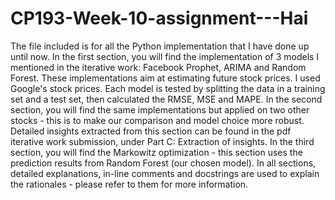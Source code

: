 # CP193-Week-10-assignment---Hai
The file included is for all the Python implementation that I have done up until now. In the first section, you will find the implementation of 3 models I mentioned in the iterative work: Facebook Prophet, ARIMA and Random Forest. These implementations aim at estimating future stock prices. I used Google's stock prices. Each model is tested by splitting the data in a training set and a test set, then calculated the RMSE, MSE and MAPE.
In the second section, you will find the same implementations but applied on two other stocks - this is to make our comparison and model choice more robust. Detailed insights extracted from this section can be found in the pdf iterative work submission, under Part C: Extraction of insights.
In the third section, you will find the Markowitz optimization - this section uses the prediction results from Random Forest (our chosen model).
In all sections, detailed explanations, in-line comments and docstrings are used to explain the rationales - please refer to them for more information.
